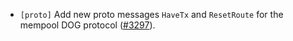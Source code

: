 - `[proto]` Add new proto messages `HaveTx` and `ResetRoute` for the mempool DOG protocol
  ([#3297](https://github.com/cometbft/cometbft/issue/3297)).

